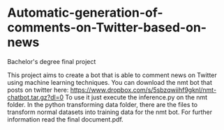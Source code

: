 # Automatic-generation-of-comments-on-Twitter-based-on-news
Bachelor's degree final project

This project aims to create a bot that is able to comment news on Twitter using machine learning techniques. You can download the nmt bot that posts on twitter here: https://www.dropbox.com/s/5sbzqwiihf9gknl/nmt-chatbot.tar.gz?dl=0 
To use it just execute the inference.py on the nmt folder.
In the python transforming data folder, there are the files to transform normal datasets into training data for the nmt bot.
For further information read the final document.pdf.
